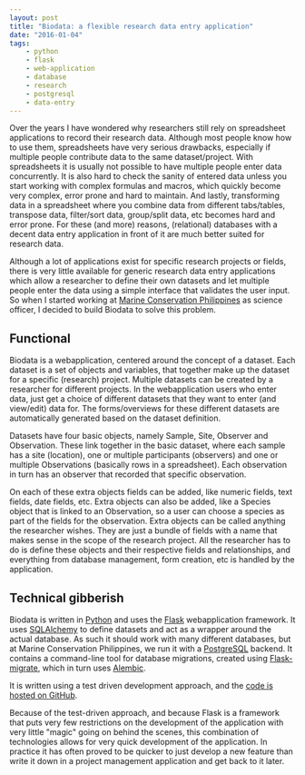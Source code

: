 ```yaml
---
layout: post
title: "Biodata: a flexible research data entry application"
date: "2016-01-04"
tags: 
    - python
    - flask
    - web-application
    - database
    - research
    - postgresql
    - data-entry
---
```

Over the years I have wondered why researchers still rely on spreadsheet applications to record their research data. Although most people know how to use them, spreadsheets have very serious drawbacks, especially if multiple people contribute data to the same dataset/project. With spreadsheets it is usually not possible to have multiple people enter data concurrently. It is also hard to check the sanity of entered data unless you start working with complex formulas and macros, which quickly become very complex, error prone and hard to maintain. And lastly, transforming data in a spreadsheet where you combine data from different tabs/tables, transpose data, filter/sort data, group/split data, etc becomes hard and error prone. For these (and more) reasons, (relational) databases with a decent data entry application in front of it are much better suited for research data.

Although a lot of applications exist for specific research projects or fields, there is very little available for generic research data entry applications which allow a researcher to define their own datasets and let multiple people enter the data using a simple interface that validates the user input. So when I started working at [Marine Conservation Philippines](http://www.marineconservationphilippines.org) as science officer, I decided to build Biodata to solve this problem.

## Functional ##
Biodata is a webapplication, centered around the concept of a dataset. Each dataset is a set of objects and variables, that together make up the dataset for a specific (research) project. Multiple datasets can be created by a researcher for different projects. In the webapplication users who enter data, just get a choice of different datasets that they want to enter (and view/edit) data for. The forms/overviews for these different datasets are automatically generated based on the dataset definition.

Datasets have four basic objects, namely Sample, Site, Observer and Observation. These link together in the basic dataset, where each sample has a site (location), one or multiple participants (observers) and one or multiple Observations (basically rows in a spreadsheet). Each observation in turn has an observer that recorded that specific observation. 

On each of these extra objects fields can be added, like numeric fields, text fields, date fields, etc. Extra objects can also be added, like a Species object that is linked to an Observation, so a user can choose a species as part of the fields for the observation. Extra objects can be called anything the researcher wishes. They are just a bundle of fields with a name that makes sense in the scope of the research project. All the researcher has to do is define these objects and their respective fields and relationships, and everything from database management, form creation, etc is handled by the application.

## Technical gibberish ##
Biodata is written in [Python](http://www.python.org) and uses the [Flask](http://flask.pocoo.org) webapplication framework. It uses [SQLAlchemy](http://www.sqlalchemy.org) to define datasets and act as a wrapper around the actual database. As such it should work with many different databases, but at Marine Conservation Philippines, we run it with a [PostgreSQL](http://www.postgresql.org) backend. It contains a command-line tool for database migrations, created using [Flask-migrate](https://flask-migrate.readthedocs.org/), which in turn uses [Alembic](https://alembic.readthedocs.org/).

It is written using a test driven development approach, and the [code is hosted on GitHub](http://github.com/dolfandringa/biodata).

Because of the test-driven approach, and because Flask is a framework that puts very few restrictions on the development of the application with very little "magic" going on behind the scenes, this combination of technologies allows for very quick development of the application. In practice it has often proved to be quicker to just develop a new feature than write it down in a project management application and get back to it later.
